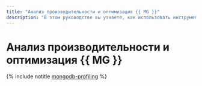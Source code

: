 ```yaml
---
title: "Анализ производительности и оптимизация {{ MG }}"
description: "В этом руководстве вы узнаете, как использовать инструменты диагностики производительности и мониторинга для диагностики производительности кластера {{ mmg-name }}, а также как устранять обнаруженные проблемы."
---
```


# Анализ производительности и оптимизация {{ MG }}

{% include notitle [mongodb-profiling](../../_tutorials/dataplatform/mongodb-profiling.md) %}